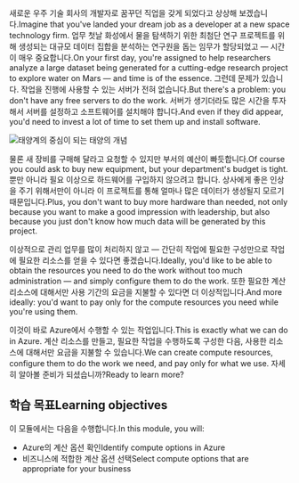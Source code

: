 <span data-ttu-id="ca85d-101">새로운 우주 기술 회사의 개발자로 꿈꾸던 직업을 갖게 되었다고 상상해 보겠습니다.</span><span class="sxs-lookup"><span data-stu-id="ca85d-101">Imagine that you've landed your dream job as a developer at a new space technology firm.</span></span> <span data-ttu-id="ca85d-102">업무 첫날 화성에서 물을 탐색하기 위한 최첨단 연구 프로젝트를 위해 생성되는 대규모 데이터 집합을 분석하는 연구원을 돕는 임무가 할당되었고 &mdash; 시간이 매우 중요합니다.</span><span class="sxs-lookup"><span data-stu-id="ca85d-102">On your first day, you're assigned to help researchers analyze a large dataset being generated for a cutting-edge research project to explore water on Mars &mdash; and time is of the essence.</span></span> <span data-ttu-id="ca85d-103">그런데 문제가 있습니다. 작업을 진행에 사용할 수 있는 서버가 전혀 없습니다.</span><span class="sxs-lookup"><span data-stu-id="ca85d-103">But there's a problem: you don't have any free servers to do the work.</span></span> <span data-ttu-id="ca85d-104">서버가 생기더라도 많은 시간을 투자해서 서버를 설정하고 소프트웨어를 설치해야 합니다.</span><span class="sxs-lookup"><span data-stu-id="ca85d-104">And even if they did appear, you'd need to invest a lot of time to set them up and install software.</span></span>

![태양계의 중심이 되는 태양의 개념](../media/1-heading.png)

<span data-ttu-id="ca85d-106">물론 새 장비를 구매해 달라고 요청할 수 있지만 부서의 예산이 빠듯합니다.</span><span class="sxs-lookup"><span data-stu-id="ca85d-106">Of course you could ask to buy new equipment, but your department's budget is tight.</span></span> <span data-ttu-id="ca85d-107">뿐만 아니라 필요 이상으로 하드웨어를 구입하지 않으려고 합니다. 상사에게 좋은 인상을 주기 위해서만이 아니라 이 프로젝트를 통해 얼마나 많은 데이터가 생성될지 모르기 때문입니다.</span><span class="sxs-lookup"><span data-stu-id="ca85d-107">Plus, you don't want to buy more hardware than needed, not only because you want to make a good impression with leadership, but also because you just don't know how much data will be generated by this project.</span></span>

<span data-ttu-id="ca85d-108">이상적으로 관리 업무를 많이 처리하지 않고 &mdash; 간단히 작업에 필요한 구성만으로 작업에 필요한 리소스를 얻을 수 있다면 좋겠습니다.</span><span class="sxs-lookup"><span data-stu-id="ca85d-108">Ideally, you'd like to be able to obtain the resources you need to do the work without too much administration &mdash; and simply configure them to do the work.</span></span> <span data-ttu-id="ca85d-109">또한 필요한 계산 리소스에 대해서만 사용 기간의 요금을 지불할 수 있다면 더 이상적입니다.</span><span class="sxs-lookup"><span data-stu-id="ca85d-109">And more ideally: you'd want to pay only for the compute resources you need while you're using them.</span></span>

<span data-ttu-id="ca85d-110">이것이 바로 Azure에서 수행할 수 있는 작업입니다.</span><span class="sxs-lookup"><span data-stu-id="ca85d-110">This is exactly what we can do in Azure.</span></span> <span data-ttu-id="ca85d-111">계산 리소스를 만들고, 필요한 작업을 수행하도록 구성한 다음, 사용한 리소스에 대해서만 요금을 지불할 수 있습니다.</span><span class="sxs-lookup"><span data-stu-id="ca85d-111">We can create compute resources, configure them to do the work we need, and pay only for what we use.</span></span> <span data-ttu-id="ca85d-112">자세히 알아볼 준비가 되셨습니까?</span><span class="sxs-lookup"><span data-stu-id="ca85d-112">Ready to learn more?</span></span>

## <a name="learning-objectives"></a><span data-ttu-id="ca85d-113">학습 목표</span><span class="sxs-lookup"><span data-stu-id="ca85d-113">Learning objectives</span></span>

<span data-ttu-id="ca85d-114">이 모듈에서는 다음을 수행합니다.</span><span class="sxs-lookup"><span data-stu-id="ca85d-114">In this module, you will:</span></span>

- <span data-ttu-id="ca85d-115">Azure의 계산 옵션 확인</span><span class="sxs-lookup"><span data-stu-id="ca85d-115">Identify compute options in Azure</span></span>
- <span data-ttu-id="ca85d-116">비즈니스에 적합한 계산 옵션 선택</span><span class="sxs-lookup"><span data-stu-id="ca85d-116">Select compute options that are appropriate for your business</span></span>
